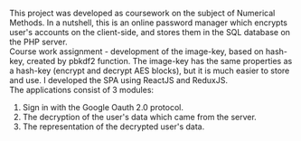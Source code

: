 This project was developed as coursework on the subject of Numerical Methods. In a nutshell, this is an online password manager which encrypts user's accounts on the client-side, and stores them in the SQL database on the PHP server. <br/>
Course work assignment - development of the image-key, based on hash-key, created by pbkdf2 function. The image-key has the same properties as a hash-key (encrypt and decrypt AES blocks), but it is much easier to store and use. I developed the SPA using ReactJS and ReduxJS. <br/>
The applications consist of 3 modules: <br/>
1. Sign in with the Google Oauth 2.0 protocol. 
2. The decryption of the user's data which came from the server. 
3. The representation of the decrypted user's data.

